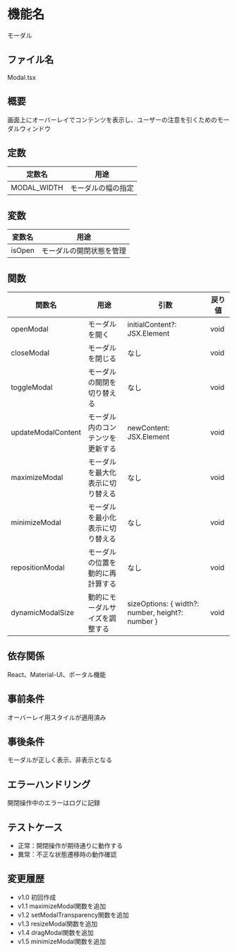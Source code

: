 # 機能名
モーダル

## ファイル名
Modal.tsx

## 概要
画面上にオーバーレイでコンテンツを表示し、ユーザーの注意を引くためのモーダルウィンドウ

## 定数
| 定数名        | 用途                         |
| ------------- | ---------------------------- |
| MODAL_WIDTH   | モーダルの幅の指定            |

## 変数
| 変数名      | 用途                         |
| ----------- | ---------------------------- |
| isOpen      | モーダルの開閉状態を管理       |

## 関数
| 関数名             | 用途                                          | 引数                                                        | 戻り値 |
| ------------------ | --------------------------------------------- | ----------------------------------------------------------- | ------ |
| openModal          | モーダルを開く                                | initialContent?: JSX.Element                                | void   |
| closeModal         | モーダルを閉じる                              | なし                                                        | void   |
| toggleModal        | モーダルの開閉を切り替える                       | なし                                                        | void   |
| updateModalContent | モーダル内のコンテンツを更新する                | newContent: JSX.Element                                     | void   |
| maximizeModal      | モーダルを最大化表示に切り替える                | なし                                                        | void   |
| minimizeModal      | モーダルを最小化表示に切り替える                | なし                                                        | void   |
| repositionModal    | モーダルの位置を動的に再計算する                  | なし                                                        | void   |
| dynamicModalSize   | 動的にモーダルサイズを調整する                  | sizeOptions: { width?: number, height?: number }             | void   |

## 依存関係
React、Material-UI、ポータル機能

## 事前条件
オーバーレイ用スタイルが適用済み

## 事後条件
モーダルが正しく表示、非表示となる

## エラーハンドリング
開閉操作中のエラーはログに記録

## テストケース
- 正常：開閉操作が期待通りに動作する
- 異常：不正な状態遷移時の動作確認

## 変更履歴
- v1.0 初回作成  
- v1.1 maximizeModal関数を追加  
- v1.2 setModalTransparency関数を追加  
- v1.3 resizeModal関数を追加  
- v1.4 dragModal関数を追加  
- v1.5 minimizeModal関数を追加
